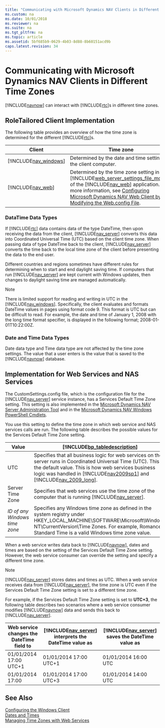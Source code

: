 ```yaml
---
title: "Communicating with Microsoft Dynamics NAV Clients in Different Time Zones"
ms.custom: na
ms.date: 10/01/2018
ms.reviewer: na
ms.suite: na
ms.tgt_pltfrm: na
ms.topic: article
ms.assetid: 5bf685b9-0629-4b03-8d88-8b60151acd9b
caps.latest.revision: 34
---
```

# Communicating with Microsoft Dynamics NAV Clients in Different Time Zones
[!INCLUDE[navnow](includes/navnow_md.md)] can interact with [!INCLUDE[rtc](includes/rtc_md.md)]s in different time zones.  
  
## RoleTailored Client Implementation  
 The following table provides an overview of how the time zone is determined for the different [!INCLUDE[rtc](includes/rtc_md.md)]s.  
  
|Client|Time zone|  
|------------|---------------|  
|[!INCLUDE[nav_windows](includes/nav_windows_md.md)]|Determined by the date and time settings of the client computer.|  
|[!INCLUDE[nav_web](includes/nav_web_md.md)]|Determined by the time zone setting in the [!INCLUDE[web_server_settings_file_md.md](includes/web_server_settings_file_md.md)] of the [!INCLUDE[nav_web](includes/nav_web_md.md)] application. For more information, see [Configuring Microsoft Dynamics NAV Web Client by Modifying the Web.config File](Configuring-Microsoft-Dynamics-NAV-Web-Client-by-Modifying-the-Web.config-File.md).|  
  
### DataTime Data Types  
 If [!INCLUDE[rtc](includes/rtc_md.md)] data contains data of the type DateTime, then upon receiving the data from the client, [!INCLUDE[nav_server](includes/nav_server_md.md)] converts this data into Coordinated Universal Time \(UTC\) based on the client time zone. When passing data of type DateTime back to the client, [!INCLUDE[nav_server](includes/nav_server_md.md)] converts the time back to the local time zone of the client before presenting the data to the end user.  
  
 Different countries and regions sometimes have different rules for determining when to start and end daylight saving time. If computers that run [!INCLUDE[nav_server](includes/nav_server_md.md)] are kept current with Windows updates, then changes to daylight saving time are managed automatically.  
  
> [!NOTE]  
>  There is limited support for reading and writing in UTC in the [!INCLUDE[nav_windows](includes/nav_windows_md.md)]. Specifically, the client evaluates and formats DateTime values in pages using format code 9. This format is UTC but can be difficult to read. For example, the date and time of January 1, 2008 with the long time format specifier, is displayed in the following format; 2008-01-01T10:22:00Z.  
  
### Date and Time Data Types  
 Date data type and Time data type are not affected by the time zone settings. The value that a user enters is the value that is saved to the [!INCLUDE[navnow](includes/navnow_md.md)] database.  
  
## Implementation for Web Services and NAS Services  
 The CustomSettings.config file, which is the configuration file for the [!INCLUDE[nav_server](includes/nav_server_md.md)] service instance, has a Services Default Time Zone setting. This setting is also implemented in the [Microsoft Dynamics NAV Server Administration Tool](Microsoft-Dynamics-NAV-Server-Administration-Tool.md) and in the [Microsoft Dynamics NAV Windows PowerShell Cmdlets](Microsoft-Dynamics-NAV-Windows-PowerShell-Cmdlets.md).  
  
 You use this setting to define the time zone in which web service and NAS services calls are run. The following table describes the possible values for the Services Default Time Zone setting.  
  
|Value|[!INCLUDE[bp_tabledescription](includes/bp_tabledescription_md.md)]|  
|-----------|---------------------------------------|  
|UTC|Specifies that all business logic for web services on the server runs in Coordinated Universal Time \(UTC\). This is the default value. This is how web services business logic was handled in [!INCLUDE[nav2009sp1](includes/nav2009sp1_md.md)] and [!INCLUDE[nav_2009_long](includes/nav_2009_long_md.md)].|  
|Server Time Zone|Specifies that web services use the time zone of the computer that is running [!INCLUDE[nav_server](includes/nav_server_md.md)].|  
|*ID of any Windows time zone*|Specifies any Windows time zone as defined in the system registry under HKEY\_LOCAL\_MACHINE\\SOFTWARE\\Microsoft\\Windows NT\\CurrentVersion\\Time Zones. For example, Romance Standard Time is a valid Windows time zone value.|  
  
 When a web service writes data back to [!INCLUDE[navnow](includes/navnow_md.md)], dates and times are based on the setting of the Services Default Time Zone setting. However, the web service consumer can override the setting and specify a different time zone.  
  
> [!NOTE]  
>  [!INCLUDE[nav_server](includes/nav_server_md.md)] stores dates and times as UTC. When a web service receives data from [!INCLUDE[nav_server](includes/nav_server_md.md)], the time zone is UTC even if the Services Default Time Zone setting is set to a different time zone.  
  
 For example, if the Services Default Time Zone setting is set to **UTC+3**, the following table describes two scenarios where a web service consumer modifies [!INCLUDE[navnow](includes/navnow_md.md)] data and sends this back to [!INCLUDE[nav_server](includes/nav_server_md.md)].  
  
|Web service changes the DateTime field to|[!INCLUDE[nav_server](includes/nav_server_md.md)] interprets the DateTime value as|[!INCLUDE[nav_server](includes/nav_server_md.md)] saves the DateTime value as|  
|-----------------------------------------------|---------------------------------------------------------------|----------------------------------------------------------|  
|01/01/2014 17:00 UTC+1|01/01/2014 17:00 UTC+1|01/01/2014 16:00 UTC|  
|01/01/2014 17:00|01/01/2014 17:00 UTC+3|01/01/2014 14:00 UTC|  
  
## See Also  
 [Configuring the Windows Client](Configuring-the-Windows-Client.md)   
 [Dates and Times](Dates-and-Times.md)   
 [Managing Time Zones with Web Services](Managing-Time-Zones-with-Web-Services.md)
